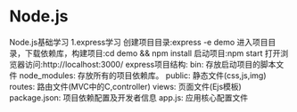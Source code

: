 # Node.js
Node.js基础学习
1.express学习
    创建项目目录:express -e demo
    进入项目目录，下载依赖库，构建项目:cd demo && npm install
    启动项目:npm start
    打开浏览器访问:http://localhost:3000/
  express项目结构:
    bin: 存放启动项目的脚本文件
    node_modules: 存放所有的项目依赖库。
    public: 静态文件(css,js,img)
    routes: 路由文件(MVC中的C,controller)
    views: 页面文件(Ejs模板)
    package.json: 项目依赖配置及开发者信息
    app.js: 应用核心配置文件

  

